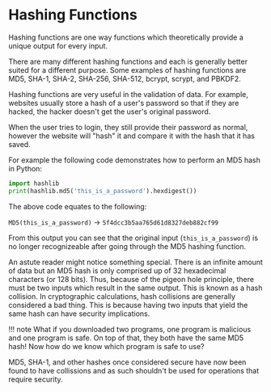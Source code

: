 # Hashing Functions

Hashing functions are one way functions which theoretically provide a unique output for every input.

There are many different hashing functions and each is generally better suited for a different purpose. Some examples of hashing functions are MD5, SHA-1, SHA-2, SHA-256, SHA-512, bcrypt, scrypt, and PBKDF2.

Hashing functions are very useful in the validation of data. For example, websites usually store a hash of a user's password so that if they are hacked, the hacker doesn't get the user's original password.

When the user tries to login, they still provide their password as normal, however the website will "hash" it and compare it with the hash that it has saved.

For example the following code demonstrates how to perform an MD5 hash in Python:

```python
import hashlib
print(hashlib.md5('this_is_a_password').hexdigest())
```

The above code equates to the following:

`MD5(this_is_a_password)` -> `5f4dcc3b5aa765d61d8327deb882cf99`

From this output you can see that the original input (`this_is_a_password`) is no longer recognizeable after going through the MD5 hashing function.

An astute reader might notice something special. There is an infinite amount of data but an MD5 hash is only comprised up of 32 hexadecimal characters (or 128 bits). Thus, because of the pigeon hole principle, there must be two inputs which result in the same output. This is known as a hash collision. In cryptographic calculations, hash collisions are generally considered a bad thing. This is because having two inputs that yield the same hash can have security implications.

!!! note
    What if you downloaded two programs, one program is malicious and one program is safe. On top of that, they both have the same MD5 hash! Now how do we know which program is safe to use?

MD5, SHA-1, and other hashes once considered secure have now been found to have collissions and as such shouldn't be used for operations that require security.